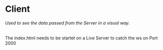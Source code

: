 # Client
###### Used to see the data passed from the Server in a visual way.

The index.html needs to be startet on a Live Server to catch the ws on Port 2000
